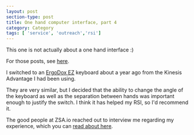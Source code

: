 ```yaml
---
layout: post
section-type: post
title: One hand computer interface, part 4
category: Category
tags: [ 'service', 'outreach','rsi']
---
```

This one is not actually about a one hand interface :) 

For those posts, see [here](https://olney.ai/tags/rsi.html). 

I switched to an [ErgoDox EZ](https://ergodox-ez.com/) keyboard about a year ago from the Kinesis Advantage I had been using.

They are very similar, but I decided that the ability to change the angle of the keyboard as well as the separation between hands was important enough to justify the switch.
I think it has helped my RSI, so I'd recommend it.

The good people at ZSA.io reached out to interview me regarding my experience, which you can [read about here](https://people.zsa.io/andrew-olney/).